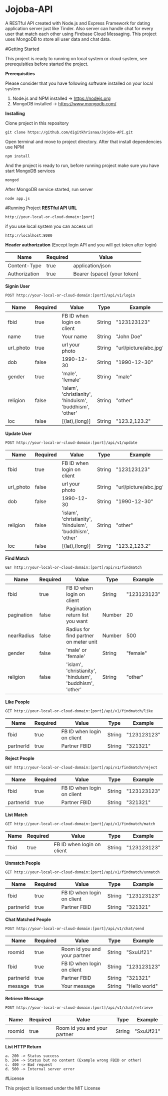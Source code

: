 # Jojoba-API

A RESTful API created with Node.js and Express Framework for dating application server just like Tinder. Also server can handle chat for every user that match each other using Firebase Cloud Messaging. This project uses MongoDB to store all user data and chat data.

#Getting Started

This project is ready to running on local system or cloud system, see prerequisities before started the project.

**Prerequisities**

Please consider that you have following software installed on your local system

 1. Node.js and NPM installed -> https://nodejs.org
 2. MongoDB installed -> https://www.mongodb.com/

**Installing**

Clone project in this repository


    git clone https://github.com/digitkhrisnaa/Jojoba-API.git

Open terminal and move to project directory. After that install dependencies use NPM

    npm install
 
 And the project is ready to run, before running project make sure you have start MongoDB services
 

    mongod
 
 After MongoDB service started, run server
 

    node app.js
  
 
#Running Project
**RESTful API URL**
 

    http://your-local-or-cloud-domain:[port]

if you use local system you can access url

    http://localhost:8080


**Header authorization** (Except login API and you will get token after login)

|Name|Required|Value|
|---|---|---|
|Content-Type|true|application/json|
|Authorization|true|Bearer (space) (your token)|

**Signin User**

    POST http://your-local-or-cloud-domain:[port]/api/v1/login

|Name|Required|Value|Type|Example
|---|---|---|---|---|
|fbid|true|FB ID when login on client|String|"123123123"|
|name|true|Your name|String|"John Doe"|
|url_photo|true|url your photo|String|"url/picture/abc.jpg"|
|dob|false|1990-12-30|String|"1990-12-30"|
|gender|true|'male', 'female'|String|"male"|
|religion|false|'islam', 'christianity', 'hinduism', 'buddhism', 'other'|String|"other"|
|loc|false|[(lat),(long)]|String|"123.2,123.2"|

**Update User**

    POST http://your-local-or-cloud-domain:[port]/api/v1/update

|Name|Required|Value|Type|Example
|---|---|---|---|---|
|fbid|true|FB ID when login on client|String|"123123123"|
|url_photo|false|url your photo|String|"url/picture/abc.jpg"|
|dob|false|1990-12-30|String|"1990-12-30"|
|religion|false|'islam', 'christianity', 'hinduism', 'buddhism', 'other'|String|"other"|
|loc|false|[(lat),(long)]|String|"123.2,123.2"|

**Find Match**

    GET http://your-local-or-cloud-domain:[port]/api/v1/findmatch

|Name|Required|Value|Type|Example
|---|---|---|---|---|
|fbid|true|FB ID when login on client|String|"123123123"|
|pagination|false|Pagination return list you want|Number|20|
|nearRadius|false|Radius for find partner on meter unit|Number|500|
|gender|false|'male' or 'female'|String|"female"|
|religion|false|'islam', 'christianity', 'hinduism', 'buddhism', 'other'|String|"other"|

**Like People**

    GET http://your-local-or-cloud-domain:[port]/api/v1/findmatch/like

|Name|Required|Value|Type|Example
|---|---|---|---|---|
|fbid|true|FB ID when login on client|String|"123123123"|
|partnerId|true|Partner FBID|String|"321321"|

**Reject People**

    GET http://your-local-or-cloud-domain:[port]/api/v1/findmatch/reject

|Name|Required|Value|Type|Example
|---|---|---|---|---|
|fbid|true|FB ID when login on client|String|"123123123"|
|partnerId|true|Partner FBID|String|"321321"|

**List Match**

    GET http://your-local-or-cloud-domain:[port]/api/v1/findmatch/match

|Name|Required|Value|Type|Example
|---|---|---|---|---|
|fbid|true|FB ID when login on client|String|"123123123"|

**Unmatch People**

    GET http://your-local-or-cloud-domain:[port]/api/v1/findmatch/unmatch

|Name|Required|Value|Type|Example
|---|---|---|---|---|
|fbid|true|FB ID when login on client|String|"123123123"|
|partnerId|true|Partner FBID|String|"321321"|

**Chat Matched People**

    POST http://your-local-or-cloud-domain:[port]/api/v1/chat/send

|Name|Required|Value|Type|Example
|---|---|---|---|---|
|roomid|true|Room id you and your partner|String|"SxuUf21"|
|fbid|true|FB ID when login on client|String|"123123123"|
|partnerId|true|Partner FBID|String|"321321"|
|message|true|Your message|String|"Hello world"|

**Retrieve Message**

    POST http://your-local-or-cloud-domain:[port]/api/v1/chat/retrieve

|Name|Required|Value|Type|Example
|---|---|---|---|---|
|roomid|true|Room id you and your partner|String|"SxuUf21"|    


**List HTTP Return**

    a. 200 -> Status success
    b. 204 -> Status but no content (Example wrong FBID or other)
    c. 400 -> Bad request
    d. 500 -> Internal server error

#License

This project is licensed under the MIT License
